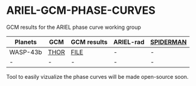# ARIEL-GCM-PHASE-CURVES
GCM results for the ARIEL phase curve working group

| Planets | GCM | GCM results | ARIEL-rad | [SPIDERMAN](https://academic.oup.com/mnras/article-abstract/477/2/2613/4919638?redirectedFrom=fulltext) |
| --- | --- | --- |---| --- |
| WASP-43b | [THOR](http://iopscience.iop.org/article/10.3847/0004-637X/829/2/115/meta) | [FILE](https://github.com/jmmendonca/ARIEL-GCM-PHASE-CURVES/blob/master/DATA/GCM/THOR/) | - | - |
| - | - | - | - | - |

Tool to easily vizualize the phase curves will be made open-source soon.
